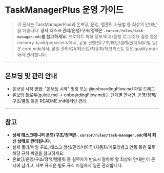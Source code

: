 # TaskManagerPlus 운영 가이드

> 이 문서는 TaskManagerPlus의 온보딩, 운영, 템플릿 사용법 등 최상위 안내만을 다룹니다.
> **상세 태스크 관리/운영/구조/정책은 `.cursor/rules/task-manager.mdc`를 참고하세요.**
> 프로젝트 특화 정보/회고/진행 로그/주요 결정 등은 memory-bank/persistent/에서,
> 공용 컨벤션(구조/패턴/설계/폴더/네이밍 등)은 core.mdc에서,
> 품질 관리/QA/테스트/자동화/체크리스트 등은 quality.mdc에서 관리합니다.

---

## 온보딩 및 관리 안내

- 온보딩 시작 방법: "온보딩 시작" 명령 또는 @onboardingFlow.md 파일 드래그
- 온보딩 플로우(guide.md → onboardingFlow.md)는 단계별 안내만, 운영/정책/구조/품질 등은 README.md에서만 관리

---

## 참고

- **상세 태스크매니저 운영/구조/정책은 `.cursor/rules/task-manager.mdc`에서 최신 상태로 관리됩니다.**
- 실제 폴더/파일 구조, 태스크 생성/관리/네이밍/자동화/메모리뱅크 연동 등은 모두 해당 규칙 파일을 참고하세요.
- 온보딩/운영/구조/정책/템플릿 등 실무자가 반드시 알아야 할 최상위 안내만 이 문서에 남기고, 세부 규칙은 별도 규칙 파일에서 일관 관리합니다.

